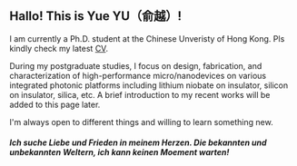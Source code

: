 ## Hallo! This is Yue YU（俞越）!

I am currently a Ph.D. student at the Chinese Unveristy of Hong Kong. Pls kindly check my latest [CV](/CV_YUYUE.pdf).

During my postgraduate studies, I focus on design, fabrication, and characterization of high-performance micro/nanodevices on various integrated photonic platforms including lithium niobate on insulator, silicon on insulator, silica, etc. A brief introduction to my recent works will be added to this page later.

I'm always open to different things and willing to learn something new. 

##### Ich suche Liebe und Frieden in meinem Herzen. Die bekannten und unbekannten Weltern, ich kann keinen Moement warten!




